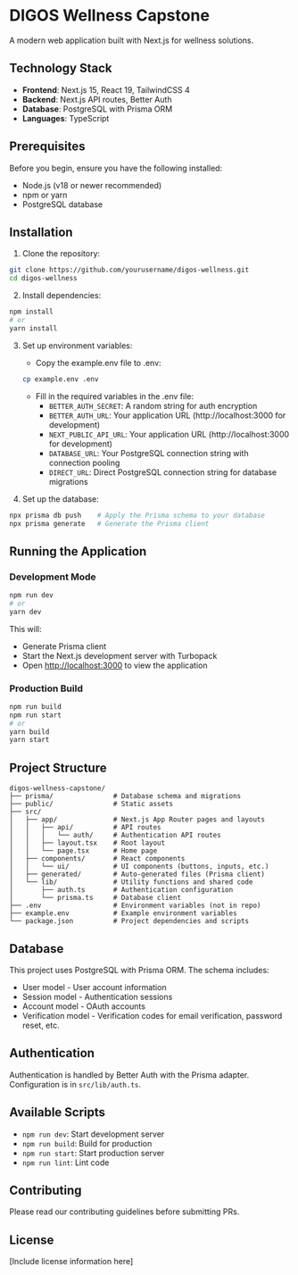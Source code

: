 # DIGOS Wellness Capstone

A modern web application built with Next.js for wellness solutions.

## Technology Stack

- **Frontend**: Next.js 15, React 19, TailwindCSS 4
- **Backend**: Next.js API routes, Better Auth
- **Database**: PostgreSQL with Prisma ORM
- **Languages**: TypeScript

## Prerequisites

Before you begin, ensure you have the following installed:
- Node.js (v18 or newer recommended)
- npm or yarn
- PostgreSQL database

## Installation

1. Clone the repository:
```bash
git clone https://github.com/yourusername/digos-wellness.git
cd digos-wellness
```

2. Install dependencies:
```bash
npm install
# or
yarn install
```

3. Set up environment variables:
   - Copy the example.env file to .env:
   ```bash
   cp example.env .env
   ```
   - Fill in the required variables in the .env file:
     - `BETTER_AUTH_SECRET`: A random string for auth encryption
     - `BETTER_AUTH_URL`: Your application URL (http://localhost:3000 for development)
     - `NEXT_PUBLIC_API_URL`: Your application URL (http://localhost:3000 for development)
     - `DATABASE_URL`: Your PostgreSQL connection string with connection pooling
     - `DIRECT_URL`: Direct PostgreSQL connection string for database migrations

4. Set up the database:
```bash
npx prisma db push    # Apply the Prisma schema to your database
npx prisma generate   # Generate the Prisma client
```

## Running the Application

### Development Mode

```bash
npm run dev
# or
yarn dev
```

This will:
- Generate Prisma client
- Start the Next.js development server with Turbopack
- Open [http://localhost:3000](http://localhost:3000) to view the application

### Production Build

```bash
npm run build
npm run start
# or
yarn build
yarn start
```

## Project Structure

```
digos-wellness-capstone/
├── prisma/               # Database schema and migrations
├── public/               # Static assets
├── src/
│   ├── app/              # Next.js App Router pages and layouts
│   │   ├── api/          # API routes
│   │   │   └── auth/     # Authentication API routes
│   │   ├── layout.tsx    # Root layout
│   │   └── page.tsx      # Home page
│   ├── components/       # React components
│   │   └── ui/           # UI components (buttons, inputs, etc.)
│   ├── generated/        # Auto-generated files (Prisma client)
│   └── lib/              # Utility functions and shared code
│       ├── auth.ts       # Authentication configuration
│       └── prisma.ts     # Database client
├── .env                  # Environment variables (not in repo)
├── example.env           # Example environment variables
└── package.json          # Project dependencies and scripts
```

## Database

This project uses PostgreSQL with Prisma ORM. The schema includes:
- User model - User account information
- Session model - Authentication sessions
- Account model - OAuth accounts
- Verification model - Verification codes for email verification, password reset, etc.

## Authentication

Authentication is handled by Better Auth with the Prisma adapter. Configuration is in `src/lib/auth.ts`.

## Available Scripts

- `npm run dev`: Start development server
- `npm run build`: Build for production
- `npm run start`: Start production server
- `npm run lint`: Lint code

## Contributing

Please read our contributing guidelines before submitting PRs.

## License

[Include license information here]
